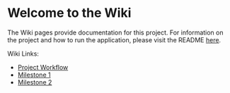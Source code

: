 # Welcome to the Wiki

The Wiki pages provide documentation for this project. For information on the project and how
to run the application, please visit the README [here](../README.md).

Wiki Links:
- [Project Workflow](Project_Workflow.md)
- [Milestone 1](Milestone1.md)
- [Milestone 2](Milestone2.md)